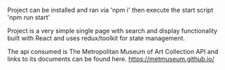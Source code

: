 Project can be installed and ran via 'npm i' then execute the start script 'npm run start'

Project is a very simple single page with search and display functionality built with React and uses redux/toolkit for state management.

The api consumed is The Metropolitan Museum of Art Collection API and links to its documents can be found here. https://metmuseum.github.io/
